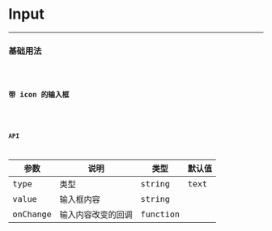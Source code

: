 # Input

---

### 基础用法

<code hideActions='["CSB","EXTERNAL"]' src="./basic.tsx" />

### 带 icon 的输入框

<code hideActions='["CSB","EXTERNAL"]' src="./icon.tsx" />

### API

| 参数     | 说明               | 类型     | 默认值 |
| -------- | ------------------ | -------- | ------ |
| type     | 类型               | string   | text   |
| value    | 输入框内容         | string   |        |
| onChange | 输入内容改变的回调 | function |        |
